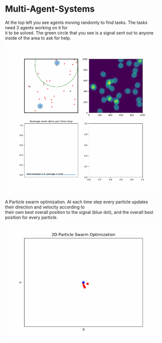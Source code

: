 # Multi-Agent-Systems

At the top left you see agents moving randomly to find tasks. The tasks need 3 agents working on it for  
it to be solved. The green circle that you see is a signal sent out to anyone inside of the area to ask for help.
![](agent_d.gif)

  
  
A Particle swarm optimization. At each time step every particle updates their direction and velocity according to  
their own best overall position to the signal (blue dot), and the overall best position for every particle.

![](2d_opt.gif)

